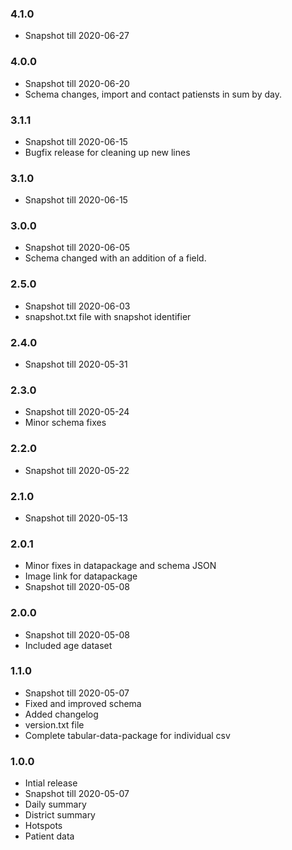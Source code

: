 ### 4.1.0 
* Snapshot till 2020-06-27

### 4.0.0 
* Snapshot till 2020-06-20
* Schema changes, import and contact patiensts in sum by day.

### 3.1.1 
* Snapshot till 2020-06-15
* Bugfix release for cleaning up new lines

### 3.1.0 
* Snapshot till 2020-06-15

### 3.0.0 
* Snapshot till 2020-06-05
* Schema changed with an addition of a field.

### 2.5.0 
* Snapshot till 2020-06-03
* snapshot.txt file with snapshot identifier

### 2.4.0 
* Snapshot till 2020-05-31

### 2.3.0 
* Snapshot till 2020-05-24
* Minor schema fixes

### 2.2.0
* Snapshot till 2020-05-22

### 2.1.0
* Snapshot till 2020-05-13

### 2.0.1
* Minor fixes in datapackage and schema JSON
* Image link for datapackage
* Snapshot till 2020-05-08

### 2.0.0
* Snapshot till 2020-05-08
* Included age dataset

### 1.1.0
* Snapshot till 2020-05-07
* Fixed and improved schema
* Added changelog
* version.txt file
* Complete tabular-data-package for individual csv

### 1.0.0
* Intial release
* Snapshot till 2020-05-07
* Daily summary
* District summary
* Hotspots
* Patient data
